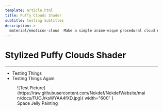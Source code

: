 ```yaml
---
template: article.html
title: Puffy Clouds Shader
subtitle: testing Subtitles
description: >
  material/emoticon-cloud  Make a simple anime-esque procedural cloud using simple noises and vertex manipulation.  material/emoticon-cloud
---
```


# Stylized Puffy Clouds Shader
___

* Testing Things
* Testing Things Again

<figure markdown>
![Test Picture](https://raw.githubusercontent.com/Nokdef/NokdefWebsite/main/docs/FUCJrksWYAA4fXD.jpg){ width="600" }
<figcaption> Space Jelly Painting</figcaption> </figure>